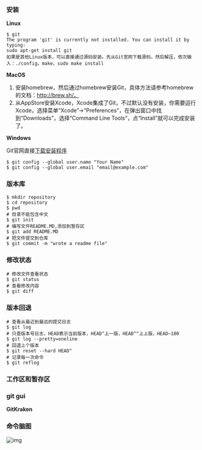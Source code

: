 ### 安装

**Linux**

```
$ git
The program 'git' is currently not installed. You can install it by typing:
sudo apt-get install git
如果是其他Linux版本，可以直接通过源码安装。先从Git官网下载源码，然后解压，依次输入：./config，make，sudo make install
```

**MacOS**

1. 安装homebrew，然后通过homebrew安装Git，具体方法请参考homebrew的文档：http://brew.sh/。
2. 从AppStore安装Xcode，Xcode集成了Git，不过默认没有安装，你需要运行Xcode，选择菜单“Xcode”->“Preferences”，在弹出窗口中找到“Downloads”，选择“Command Line Tools”，点“Install”就可以完成安装了。

**Windows**

Git官网直接[下载安装程序](https://git-scm.com/downloads)

```
$ git config --global user.name "Your Name"
$ git config --global user.email "email@example.com"
```

### 版本库

```
$ mkdir repository
$ cd repository
$ pwd
# 目录不能包含中文
$ git init
# 编写文件README.MD,添加到暂存区
$ git add README.MD
# 把文件提交到仓库
$ git commit -m "wrote a readme file"
```

### 修改状态

```
# 修改文件查看状态
$ git status
# 查看修改内容
$ git diff
```

### 版本回退

```
# 查看从最近到最远的提交日志
$ git log
# 只查版本号日志，HEAD表示当前版本，HEAD^上一版，HEAD^^上上版，HEAD~100
$ git log --pretty=oneline
# 回退上个版本
$ git reset --hard HEAD^
# 记录每一次命令
$ git reflog
```

### 工作区和暂存区



### git gui

**GitKraken**

### 命令脑图

![img](https://cdn.jsdelivr.net/gh/Kwaiyu/SQA-Study-Notes@master/docs/_media/git.png)